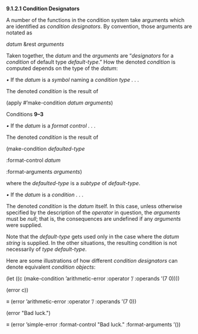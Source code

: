 **9.1.2.1 Condition Designators** 

A number of the functions in the condition system take arguments which are identified as *condition designators*. By convention, those arguments are notated as 

*datum* &rest *arguments* 

Taken together, the *datum* and the *arguments* are “*designators* for a *condition* of default type *default-type*.” How the denoted *condition* is computed depends on the type of the *datum*: 

*•* If the *datum* is a *symbol* naming a *condition type . . .* 

The denoted *condition* is the result of 

(apply #’make-condition *datum arguments*) 

Conditions **9–3**

 

 

*•* If the *datum* is a *format control . . .* 

The denoted *condition* is the result of 

(make-condition *defaulted-type* 

:format-control *datum* 

:format-arguments *arguments*) 

where the *defaulted-type* is a *subtype* of *default-type*. 

*•* If the *datum* is a *condition . . .* 

The denoted *condition* is the *datum* itself. In this case, unless otherwise specified by the description of the *operator* in question, the *arguments* must be *null*; that is, the consequences are undefined if any *arguments* were supplied. 

Note that the *default-type* gets used only in the case where the *datum string* is supplied. In the other situations, the resulting condition is not necessarily of *type default-type*. 

Here are some illustrations of how different *condition designators* can denote equivalent *condition objects*: 

(let ((c (make-condition ’arithmetic-error :operator ’/ :operands ’(7 0)))) 

(error c)) 

*≡* (error ’arithmetic-error :operator ’/ :operands ’(7 0)) 

(error "Bad luck.") 

*≡* (error ’simple-error :format-control "Bad luck." :format-arguments ’()) 

